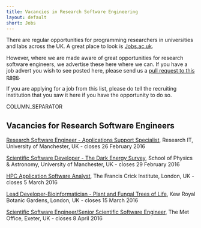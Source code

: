 ```yaml
---
title: Vacancies in Research Software Engineering
layout: default
short: Jobs
---
```


There are regular opportunities for programming researchers in universities and labs across the UK.
A great place to look is [Jobs.ac.uk](http://www.jobs.ac.uk/).

However, where we are made aware of great opportunities for research software engineers, we advertise these here where we can. If you have a job advert you wish to see posted here, please send us a [pull request to this page](https://github.com/UKRSE/UKRSE.github.io/blob/master/jobs.md).

If you are applying for a job from this list, please do tell the recruiting institution that you saw it here if you have the opportunity to do so.

COLUMN_SEPARATOR

Vacancies for Research Software Engineers
-----------------------

<!--- *There are no vacancies that we know of at present. Please let us know if you have one.* -->

[Research Software Engineer - Applications Support Specialist](https://www.jobs.manchester.ac.uk/displayjob.aspx?jobid=11017), Research IT, University of Manchester, UK - closes 26 February 2016

[Scientific Software Developer - The Dark Energy Survey](https://www.jobs.manchester.ac.uk/universityofmanchesterinternal/displayjob.aspx?jobid=10827), School of Physics & Astronomy, University of Manchester, UK - closes 29 February 2016

[HPC Application Software Analyst](http://www.jobs.ac.uk/job/AMS437/hpc-application-software-analyst), The Francis Crick Institute, London, UK - closes 5 March 2016

[Lead Developer-Bioinformatician - Plant and Fungal Trees of Life](https://careers.kew.org/vacancy/lead-developerbioinformatician-paftol-254750.html), Kew Royal Botanic Gardens, London, UK - closes 15 March 2016

[Scientific Software Engineer/Senior Scientific Software Engineer](https://goo.gl/M1t6Dg), The Met Office, Exeter, UK - closes 8 April 2016
